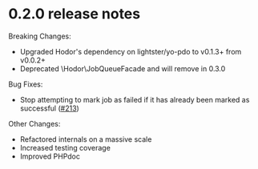 # 0.2.0 release notes

Breaking Changes:

 - Upgraded Hodor's dependency on lightster/yo-pdo to v0.1.3+ from v0.0.2+
 - Deprecated \Hodor\JobQueueFacade and will remove in 0.3.0

Bug Fixes:

 - Stop attempting to mark job as failed if it has already been marked as successful
   ([#213](https://github.com/lightster/hodor/pull/213))

Other Changes:

 - Refactored internals on a massive scale
 - Increased testing coverage
 - Improved PHPdoc
